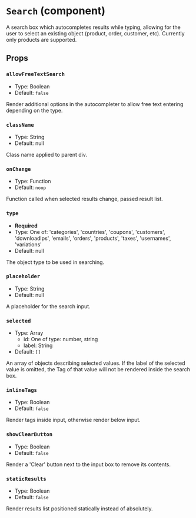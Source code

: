 `Search` (component)
====================

A search box which autocompletes results while typing, allowing for the user to select an existing object
(product, order, customer, etc). Currently only products are supported.

Props
-----

### `allowFreeTextSearch`

- Type: Boolean
- Default: `false`

Render additional options in the autocompleter to allow free text entering depending on the type.

### `className`

- Type: String
- Default: null

Class name applied to parent div.

### `onChange`

- Type: Function
- Default: `noop`

Function called when selected results change, passed result list.

### `type`

- **Required**
- Type: One of: 'categories', 'countries', 'coupons', 'customers', 'downloadIps', 'emails', 'orders', 'products', 'taxes', 'usernames', 'variations'
- Default: null

The object type to be used in searching.

### `placeholder`

- Type: String
- Default: null

A placeholder for the search input.

### `selected`

- Type: Array
  - id: One of type: number, string
  - label: String
- Default: `[]`

An array of objects describing selected values. If the label of the selected
value is omitted, the Tag of that value will not be rendered inside the
search box.

### `inlineTags`

- Type: Boolean
- Default: `false`

Render tags inside input, otherwise render below input.

### `showClearButton`

- Type: Boolean
- Default: `false`

Render a 'Clear' button next to the input box to remove its contents.

### `staticResults`

- Type: Boolean
- Default: `false`

Render results list positioned statically instead of absolutely.


